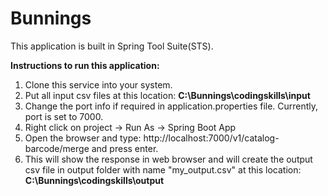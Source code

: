 # Bunnings
This application is built in Spring Tool Suite(STS).

**Instructions to run this application:**
1. Clone this service into your system.
2. Put all input csv files at this location: **C:\Bunnings\codingskills\input**
3. Change the port info if required in application.properties file. Currently, port is set to 7000.
4. Right click on project -> Run As -> Spring Boot App
5. Open the browser and type: http://localhost:7000/v1/catalog-barcode/merge and press enter.
6. This will show the response in web browser and will create the output csv file in output folder with name "my_output.csv" at this location: 
    **C:\Bunnings\codingskills\output**
